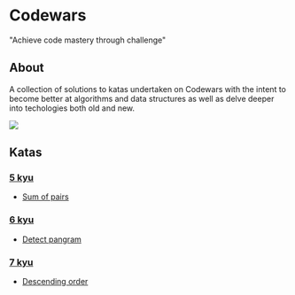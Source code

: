 # Codewars

"Achieve code mastery through challenge"

## About

A collection of solutions to katas undertaken on Codewars with the intent to become better at algorithms and data structures as well as delve deeper into techologies both old and new.  

![](https://www.codewars.com/users/MauricioLudwig/badges/large)

## Katas

### [5 kyu](https://github.com/MauricioLudwig/codewars/tree/master/5%20kyu)
* [Sum of pairs](https://github.com/MauricioLudwig/codewars/blob/master/5%20kyu/sum-of-pairs.ts)
### [6 kyu](https://github.com/MauricioLudwig/codewars/tree/master/6%20kyu)
* [Detect pangram](https://github.com/MauricioLudwig/codewars/blob/master/6%20kyu/detect-pangram.ts)
### [7 kyu](https://github.com/MauricioLudwig/codewars/tree/master/7%20kyu)
* [Descending order](https://github.com/MauricioLudwig/codewars/blob/master/7%20kyu/descending-order.ts)

